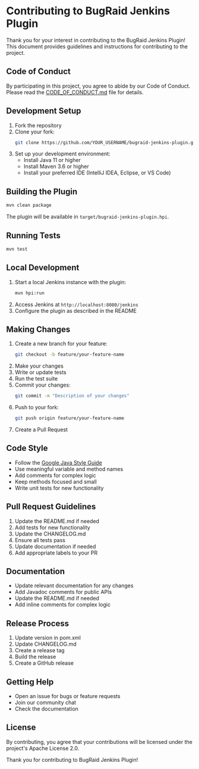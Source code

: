 # Contributing to BugRaid Jenkins Plugin

Thank you for your interest in contributing to the BugRaid Jenkins Plugin! This document provides guidelines and instructions for contributing to the project.

## Code of Conduct

By participating in this project, you agree to abide by our Code of Conduct. Please read the [CODE_OF_CONDUCT.md](CODE_OF_CONDUCT.md) file for details.

## Development Setup

1. Fork the repository
2. Clone your fork:
   ```bash
   git clone https://github.com/YOUR_USERNAME/bugraid-jenkins-plugin.git
   ```
3. Set up your development environment:
   - Install Java 11 or higher
   - Install Maven 3.6 or higher
   - Install your preferred IDE (IntelliJ IDEA, Eclipse, or VS Code)

## Building the Plugin

```bash
mvn clean package
```

The plugin will be available in `target/bugraid-jenkins-plugin.hpi`.

## Running Tests

```bash
mvn test
```

## Local Development

1. Start a local Jenkins instance with the plugin:
   ```bash
   mvn hpi:run
   ```
2. Access Jenkins at `http://localhost:8080/jenkins`
3. Configure the plugin as described in the README

## Making Changes

1. Create a new branch for your feature:
   ```bash
   git checkout -b feature/your-feature-name
   ```
2. Make your changes
3. Write or update tests
4. Run the test suite
5. Commit your changes:
   ```bash
   git commit -m "Description of your changes"
   ```
6. Push to your fork:
   ```bash
   git push origin feature/your-feature-name
   ```
7. Create a Pull Request

## Code Style

- Follow the [Google Java Style Guide](https://google.github.io/styleguide/javaguide.html)
- Use meaningful variable and method names
- Add comments for complex logic
- Keep methods focused and small
- Write unit tests for new functionality

## Pull Request Guidelines

1. Update the README.md if needed
2. Add tests for new functionality
3. Update the CHANGELOG.md
4. Ensure all tests pass
5. Update documentation if needed
6. Add appropriate labels to your PR

## Documentation

- Update relevant documentation for any changes
- Add Javadoc comments for public APIs
- Update the README.md if needed
- Add inline comments for complex logic

## Release Process

1. Update version in pom.xml
2. Update CHANGELOG.md
3. Create a release tag
4. Build the release
5. Create a GitHub release

## Getting Help

- Open an issue for bugs or feature requests
- Join our community chat
- Check the documentation

## License

By contributing, you agree that your contributions will be licensed under the project's Apache License 2.0.

Thank you for contributing to BugRaid Jenkins Plugin! 